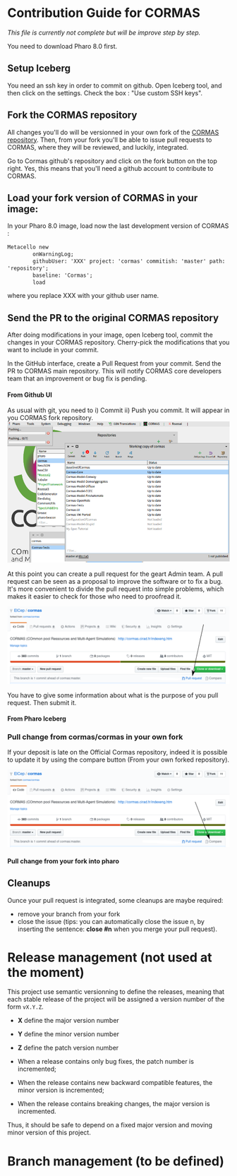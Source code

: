 # Contribution Guide for CORMAS

*This file is currently not complete but will be improve step by step.*

You need to download Pharo 8.0 first.

## Setup Iceberg
You need an ssh key in order to commit on github. Open Iceberg tool, and then click on the settings. Check the box : "Use custom SSH keys".

## Fork the CORMAS repository

All changes you'll do will be versionned in your own fork of the [CORMAS repository](https://github.com/cormas/cormas). Then, from your fork you'll be able to issue pull requests to CORMAS, where they will be reviewed, and luckily, integrated.

Go to Cormas github's repository and click on the fork button on the top right. Yes, this means that you'll need a github account to contribute to CORMAS.

## Load your fork version of CORMAS in your image:
In your Pharo 8.0 image, load now the last development version of CORMAS :

```Smalltalk
Metacello new
        onWarningLog;
        githubUser: 'XXX' project: 'cormas' commitish: 'master' path: 'repository';
        baseline: 'Cormas';
        load
```
where you replace XXX with your github user name.

## Send the PR to the original CORMAS repository
After doing modifications in your image, open Iceberg tool, commit the changes in your CORMAS repository. Cherry-pick the modifications that you want to include in your commit.

In the GitHub interface, create a Pull Request from your commit.
Send the PR to CORMAS main repository. This will notify CORMAS core developers team that an improvement or bug fix is pending.

#### From Github UI

As usual with git, you need to i) Commit ii) Push you commit.
It will appear in you CORMAS fork repository.
![iceberge](img/iceberg_pharo.png)

At this point you can create a pull request for the geart Admin team. A pull request can be seen as a proposal to improve the software or to fix a bug. It's more convenient to divide the pull request into simple problems, which makes it easier to check for those who need to proofread it.

![iceberge](img/github_pr.png)

You have to give some information about what is the purpose of you pull request. Then submit it.

#### From Pharo Iceberg

### Pull change from cormas/cormas in your own fork

If your deposit is late on the Official Cormas repository, indeed it is possible to update it by using the compare button (From your own forked repository).

![iceberge](img/github_cp.png)

#### Pull change from your fork into pharo

## Cleanups
Ounce your pull request is integrated, some cleanups are maybe required:
- remove your branch from your fork
- close the issue (tips: you can automatically close the issue n, by inserting the sentence: **close #n** when you merge your pull request).

# Release management (not used at the moment)

This project use semantic versionning to define the releases, meaning that each stable release of the project will be assigned a version number of the form `vX.Y.Z`.

- **X** define the major version number
- **Y** define the minor version number
- **Z** define the patch version number

- When a release contains only bug fixes, the patch number is incremented;
- When the release contains new backward compatible features, the minor version is incremented;
- When the release contains breaking changes, the major version is incremented.

Thus, it should be safe to depend on a fixed major version and moving minor version of this project.

# Branch management (to be defined)
